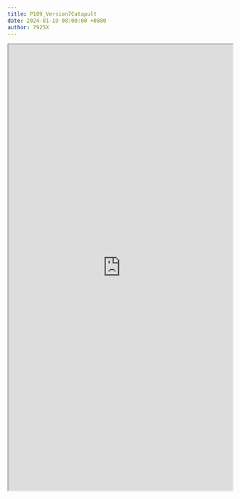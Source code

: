 ```yaml
---
title: P109_Version7Catapult
date: 2024-01-10 08:00:00 +0800
author: 7925X
---
```


<iframe src="https://y.dialwo.com/7925X2024/20240110-P109_Version7Catapult.pdf" width="100%" height="1000px"></iframe>
